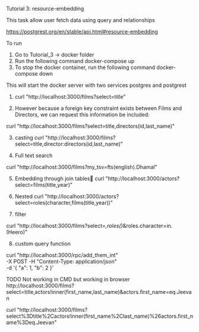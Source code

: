 Tutorial 3: resource-embedding

This task allow user fetch data using query and relationships

https://postgrest.org/en/stable/api.html#resource-embedding


To run 

1. Go to Tutorial_3 -> docker folder
2. Run the following command
   docker-compose up 
3. To stop the docker container, run the following command
   docker-compose down 

This will start the docker server with two services postgres and postgrest 



1. curl "http://localhost:3000/films?select=title"

2. However because a foreign key constraint exists between Films and Directors, we can request this information be included:

curl "http://localhost:3000/films?select=title,directors(id,last_name)"

3. casting 
curl "http://localhost:3000/films?select=title,director:directors(id,last_name)"

4. Full text search

curl "http://localhost:3000/films?my_tsv=fts(english).Dhamal"


5. Embedding through join tables
   curl "http://localhost:3000/actors?select=films(title,year)"

6. Nested
  curl "http://localhost:3000/actors?select=roles(character,films(title,year))"

7. filter

curl "http://localhost:3000/films?select=*,roles(*)&roles.character=in.(Heero)"


8. custom query function

curl "http://localhost:3000/rpc/add_them_int" \
  -X POST -H "Content-Type: application/json" \
  -d '{ "a": 1, "b": 2 }'


TODO  Not working in CMD but working in browser
http://localhost:3000/films?select=title,actors!inner(first_name,last_name)&actors.first_name=eq.Jeevan

curl "http://localhost:3000/films?select%3Dtitle%2Cactors!inner(first_name%2Clast_name)%26actors.first_name%3Deq.Jeevan"